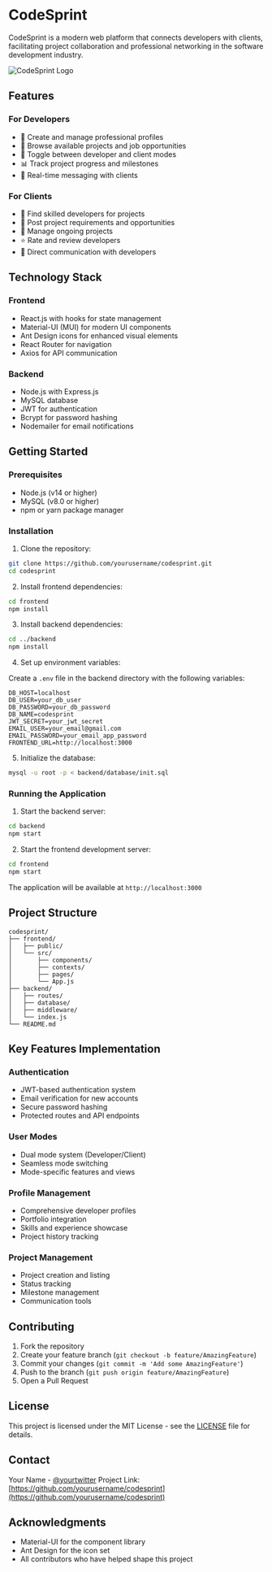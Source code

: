 # CodeSprint

CodeSprint is a modern web platform that connects developers with clients, facilitating project collaboration and professional networking in the software development industry.

![CodeSprint Logo](frontend/public/logo.png)

## Features

### For Developers

- 🚀 Create and manage professional profiles
- 💼 Browse available projects and job opportunities
- 🔄 Toggle between developer and client modes
- 📊 Track project progress and milestones
- 💬 Real-time messaging with clients

### For Clients

- 👥 Find skilled developers for projects
- 📝 Post project requirements and opportunities
- 💼 Manage ongoing projects
- ⭐ Rate and review developers
- 💬 Direct communication with developers

## Technology Stack

### Frontend

- React.js with hooks for state management
- Material-UI (MUI) for modern UI components
- Ant Design icons for enhanced visual elements
- React Router for navigation
- Axios for API communication

### Backend

- Node.js with Express.js
- MySQL database
- JWT for authentication
- Bcrypt for password hashing
- Nodemailer for email notifications

## Getting Started

### Prerequisites

- Node.js (v14 or higher)
- MySQL (v8.0 or higher)
- npm or yarn package manager

### Installation

1. Clone the repository:

```bash
git clone https://github.com/yourusername/codesprint.git
cd codesprint
```

2. Install frontend dependencies:

```bash
cd frontend
npm install
```

3. Install backend dependencies:

```bash
cd ../backend
npm install
```

4. Set up environment variables:

Create a `.env` file in the backend directory with the following variables:

```env
DB_HOST=localhost
DB_USER=your_db_user
DB_PASSWORD=your_db_password
DB_NAME=codesprint
JWT_SECRET=your_jwt_secret
EMAIL_USER=your_email@gmail.com
EMAIL_PASSWORD=your_email_app_password
FRONTEND_URL=http://localhost:3000
```

5. Initialize the database:

```bash
mysql -u root -p < backend/database/init.sql
```

### Running the Application

1. Start the backend server:

```bash
cd backend
npm start
```

2. Start the frontend development server:

```bash
cd frontend
npm start
```

The application will be available at `http://localhost:3000`

## Project Structure

```
codesprint/
├── frontend/
│   ├── public/
│   └── src/
│       ├── components/
│       ├── contexts/
│       ├── pages/
│       └── App.js
├── backend/
│   ├── routes/
│   ├── database/
│   ├── middleware/
│   └── index.js
└── README.md
```

## Key Features Implementation

### Authentication

- JWT-based authentication system
- Email verification for new accounts
- Secure password hashing
- Protected routes and API endpoints

### User Modes

- Dual mode system (Developer/Client)
- Seamless mode switching
- Mode-specific features and views

### Profile Management

- Comprehensive developer profiles
- Portfolio integration
- Skills and experience showcase
- Project history tracking

### Project Management

- Project creation and listing
- Status tracking
- Milestone management
- Communication tools

## Contributing

1. Fork the repository
2. Create your feature branch (`git checkout -b feature/AmazingFeature`)
3. Commit your changes (`git commit -m 'Add some AmazingFeature'`)
4. Push to the branch (`git push origin feature/AmazingFeature`)
5. Open a Pull Request

## License

This project is licensed under the MIT License - see the [LICENSE](LICENSE) file for details.

## Contact

Your Name - [@yourtwitter](https://twitter.com/yourtwitter)
Project Link: [https://github.com/yourusername/codesprint](https://github.com/yourusername/codesprint)

## Acknowledgments

- Material-UI for the component library
- Ant Design for the icon set
- All contributors who have helped shape this project
